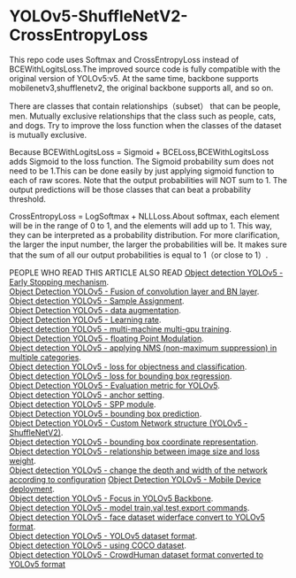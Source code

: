 # YOLOv5-ShuffleNetV2-CrossEntropyLoss

This repo code uses Softmax and CrossEntropyLoss instead of BCEWithLogitsLoss.The improved source code is fully compatible with the original version of YOLOv5:v5. At the same time, backbone supports mobilenetv3,shufflenetv2, the original backbone supports all, and so on.  

There are classes that contain relationships（subset） that can be people, men. Mutually exclusive relationships that the class such as people, cats, and dogs. Try to improve the loss function when the classes of the dataset is mutually exclusive.  


Because BCEWithLogitsLoss = Sigmoid + BCELoss,BCEWithLogitsLoss adds Sigmoid to the loss function. The Sigmoid probability sum does not need to be 1.This can be done easily by just applying sigmoid function to each of raw scores. Note that the output probabilities will NOT sum to 1. The output predictions will be those classes that can beat a probability threshold.  

CrossEntropyLoss = LogSoftmax + NLLLoss.About softmax, each element will be in the range of 0 to 1, and the elements will add up to 1. This way, they can be interpreted as a probability distribution. For more clarification, the larger the input number, the larger the probabilities will be. It makes sure that the sum of all our output probabilities is equal to 1（or close to 1）.  


PEOPLE WHO READ THIS ARTICLE ALSO READ
[Object detection YOLOv5 - Early Stopping mechanism](https://flyfish.blog.csdn.net/article/details/120163286).  
[Object Detection YOLOv5 - Fusion of convolution layer and BN layer](https://flyfish.blog.csdn.net/article/details/120088043).  
[Object detection YOLOv5 - Sample Assignment](https://flyfish.blog.csdn.net/article/details/119332396).  
[Object Detection YOLOv5 - data augmentation](https://flyfish.blog.csdn.net/article/details/119968461).  
[Object Detection YOLOv5 - Learning rate](https://flyfish.blog.csdn.net/article/details/119875059).  
[Object detection YOLOv5 - multi-machine multi-gpu training](https://flyfish.blog.csdn.net/article/details/119786227).  
[Object Detection YOLOv5 - floating Point Modulation](https://flyfish.blog.csdn.net/article/details/119276814).  
[Object detection YOLOv5 - applying NMS (non-maximum suppression) in multiple categories](https://flyfish.blog.csdn.net/article/details/119177472).  
[Object detection YOLOv5 - loss for objectness and classification](https://flyfish.blog.csdn.net/article/details/118909723).  
[Object detection YOLOv5 - loss for bounding box regression](https://flyfish.blog.csdn.net/article/details/118858068).  
[Object Detection YOLOv5 - Evaluation metric for YOLOv5](https://flyfish.blog.csdn.net/article/details/117741939).  
[Object detection YOLOv5 - anchor setting](https://flyfish.blog.csdn.net/article/details/117594265).  
[Object detection YOLOv5 - SPP module](https://flyfish.blog.csdn.net/article/details/117425010).  
[Object Detection YOLOv5 - bounding box prediction](https://flyfish.blog.csdn.net/article/details/117425996).  
[Object Detection YOLOv5 - Custom Network structure (YOLOv5 - ShuffleNetV2)](https://flyfish.blog.csdn.net/article/details/117303291).  
[Object detection YOLOv5 - bounding box coordinate representation](https://flyfish.blog.csdn.net/article/details/117133648).  
[Object detection YOLOv5 - relationship between image size and loss weight](https://flyfish.blog.csdn.net/article/details/116832354).  
[Object detection YOLOv5 - change the depth and width of the network according to configuration](https://flyfish.blog.csdn.net/article/details/116666103)
[Object Detection YOLOv5 - Mobile Device deployment](https://flyfish.blog.csdn.net/article/details/116604907).  
[Object detection YOLOv5 - Focus in YOLOv5 Backbone](https://flyfish.blog.csdn.net/article/details/115634582).  
[Object detection YOLOv5 - model train,val,test,export commands](https://flyfish.blog.csdn.net/article/details/115580062).  
[Object detection YOLOv5 - face dataset widerface convert to YOLOv5 format](https://flyfish.blog.csdn.net/article/details/118114704).  
[Object detection YOLOv5 - YOLOv5 dataset format](https://flyfish.blog.csdn.net/article/details/115485130).  
[Object detection YOLOv5 - using COCO dataset](https://flyfish.blog.csdn.net/article/details/115485209).  
[Object detection YOLOv5 - CrowdHuman dataset format converted to YOLOv5 format](https://flyfish.blog.csdn.net/article/details/115485814)
